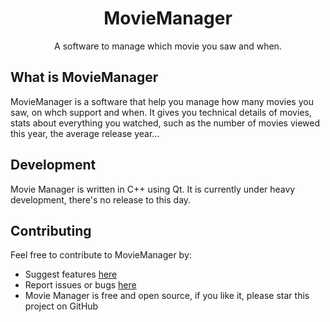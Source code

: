 <h1 align="center">
    MovieManager
</h1>
<p align="center">
    A software to manage which movie you saw and when.
</p>

## What is MovieManager
MovieManager is a software that help you manage how many movies you saw, on whch support and when. It gives you technical details of movies, stats about everything you watched, such as the number of movies viewed this year, the average release year...

## Development
Movie Manager is written in C++ using Qt. It is currently under heavy development, there's no release to this day. 

## Contributing
Feel free to contribute to MovieManager by:
* Suggest features [here](https://github.com/AlexM71/MovieManager/issues)
* Report issues or bugs [here](https://github.com/AlexM71/MovieManager/issues)
* Movie Manager is free and open source, if you like it, please star this project on GitHub
